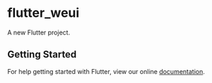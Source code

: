 # flutter_weui

A new Flutter project.

## Getting Started

For help getting started with Flutter, view our online
[documentation](https://flutter.io/).
